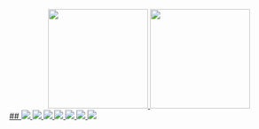 <div align="center">
  <a href="https://github.com/shizu90">
  <img height="180em" src="https://github-readme-stats.vercel.app/api?username=shizu90&show_icons=true&theme=swift&include_all_commits=true&count_private=true"/>
  <img height="180em" src="https://github-readme-stats.vercel.app/api/top-langs/?username=shizu90&layout=compact&langs_count=7&theme=swift"/>
</div>
##
 
<img src="https://cdn.jsdelivr.net/gh/devicons/devicon/icons/javascript/javascript-original.svg" />
<img src="https://cdn.jsdelivr.net/gh/devicons/devicon/icons/html5/html5-original.svg" />  
<img src="https://cdn.jsdelivr.net/gh/devicons/devicon/icons/css3/css3-original.svg" />
<img src="https://cdn.jsdelivr.net/gh/devicons/devicon/icons/sass/sass-original.svg" />  
<img src="https://cdn.jsdelivr.net/gh/devicons/devicon/icons/react/react-original.svg" />
<img src="https://cdn.jsdelivr.net/gh/devicons/devicon/icons/express/express-original.svg" />
<img src="https://cdn.jsdelivr.net/gh/devicons/devicon/icons/python/python-original.svg" />
          
                
          
          
          
          
